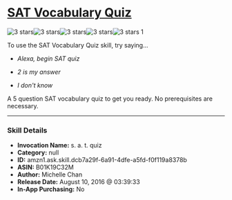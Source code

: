 # [SAT Vocabulary Quiz](http://alexa.amazon.com/#skills/amzn1.ask.skill.dcb7a29f-6a91-4dfe-a5fd-f0f119a8378b)
![3 stars](../../images/ic_star_black_18dp_1x.png)![3 stars](../../images/ic_star_black_18dp_1x.png)![3 stars](../../images/ic_star_black_18dp_1x.png)![3 stars](../../images/ic_star_border_black_18dp_1x.png)![3 stars](../../images/ic_star_border_black_18dp_1x.png) 1

To use the SAT Vocabulary Quiz skill, try saying...

* *Alexa, begin SAT quiz*

* *2 is my answer*

* *I don't know*

A 5 question SAT vocabulary quiz to get you ready. No prerequisites are necessary.

***

### Skill Details

* **Invocation Name:** s. a. t. quiz
* **Category:** null
* **ID:** amzn1.ask.skill.dcb7a29f-6a91-4dfe-a5fd-f0f119a8378b
* **ASIN:** B01K19C32M
* **Author:** Michelle Chan
* **Release Date:** August 10, 2016 @ 03:39:33
* **In-App Purchasing:** No
